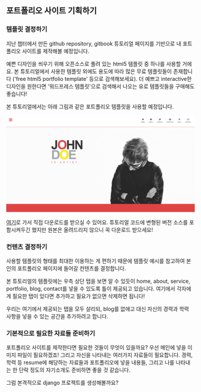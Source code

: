 ## 포트폴리오 사이트 기획하기

### 템플릿 결정하기
지난 챕터에서 만든 github repository, gitbook 튜토리얼 페이지를 기반으로 
내 포트폴리오 사이트를 제작해볼 예정입니다.

예쁜 디자인을 씌우기 위해 오픈소스로 풀려 있는 html5 템플릿 중 하나를 사용할 거에요.
본 튜토리얼에서 사용한 템플릿 외에도 용도에 따라 많은 무료 템플릿들이 존재합니다
('free html5 portfolio template' 등으로 검색해보세요).
더 예쁘고 interactive한 디자인을 원한다면 '워드프레스 템플릿'으로 검색해서 나오는 유로 템플릿들을 구매해도 좋습니다!

본 튜토리얼에서는 아래 그림과 같은 포트폴리오 템플릿을 사용할 예정입니다.

![포트폴리오 템플릿 예제](img/1.PNG)

[여기](https://themewagon.com/themes/johndoe-free-one-page-portfolio-website-template/)로 가서
직접 다운로드를 받으실 수 있어요.
튜토리얼 코드에 변형된 버전 소스를 포함시켜두긴 했지만 원본은 올려드리지 않으니 꼭 다운로드 받으세요!


### 컨텐츠 결정하기
사용할 템플릿의 형태를 최대한 이용하는 게 편하기 때문에 템플릿 예시를 참고하여
본인의 포트폴리오 페이지에 들어갈 컨텐츠를 결정합니다.

본 튜토리얼의 템플릿에는 우측 상단 탭을 보면 알 수 있듯이 
home, about, service, portfolio, blog, contact를 넣을 수 있도록 틀이 제공되고 있습니다.
여기에서 각자에게 필요한 탭이 있다면 추가하고 필요가 없으면 삭제하면 됩니다!

우리는 여기에서 제공되는 탭을 모두 살리되,
blog를 없애고 대신 자신의 경력과 학력 사항을 넣을 수 있는 공간을 추가하려고 합니다.

### 기본적으로 필요한 자료들 준비하기
포트폴리오 사이트를 제작한다면 필요한 것들이 무엇이 있을까요?
우선 메인에 넣을 이미지 파일이 필요하겠죠! 그리고 자신을 나타내는 여러가지 자료들이 필요합니다.
경력, 학력 등 resume에 해당하는 자료들과 포트폴리오에 넣을 내용들, 
그리고 나를 나타내는 한 단락 정도의 자기소개도 준비하면 좋을 것 같습니다.

그럼 본격적으로 django 프로젝트를 생성해볼까요?

